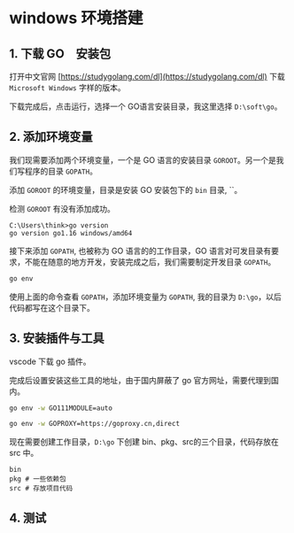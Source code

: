# windows 环境搭建

## 1. 下载 GO　安装包

打开中文官网 [https://studygolang.com/dl](https://studygolang.com/dl) 下载 `Microsoft Windows` 字样的版本。

下载完成后，点击运行，选择一个 GO语言安装目录，我这里选择 `D:\soft\go`。

## 2. 添加环境变量

我们现需要添加两个环境变量，一个是 GO 语言的安装目录 `GOROOT`。另一个是我们写程序的目录 `GOPATH`。

添加 `GOROOT` 的环境变量，目录是安装 GO 安装包下的 `bin` 目录, ``。

检测 `GOROOT` 有没有添加成功。

```text
C:\Users\think>go version
go version go1.16 windows/amd64
```

接下来添加 `GOPATH`, 也被称为 GO 语言的的工作目录，GO 语言对可发目录有要求，不能在随意的地方开发，安装完成之后，我们需要制定开发目录 `GOPATH`。

```bash
go env
```

使用上面的命令查看 `GOPATH`，添加环境变量为 `GOPATH`, 我的目录为 `D:\go`，以后代码都写在这个目录下。

## 3. 安装插件与工具

vscode 下载 go 插件。

完成后设置安装这些工具的地址，由于国内屏蔽了 go 官方网址，需要代理到国内。

```bash
go env -w GO111MODULE=auto

go env -w GOPROXY=https://goproxy.cn,direct
```

现在需要创建工作目录，`D:\go` 下创建 bin、pkg、src的三个目录，代码存放在 src 中。

```text
bin
pkg # 一些依赖包
src # 存放项目代码
```

## 4. 测试
